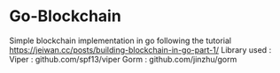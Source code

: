 # Go-Blockchain
Simple blockchain implementation in go following the tutorial https://jeiwan.cc/posts/building-blockchain-in-go-part-1/
Library used :
Viper : github.com/spf13/viper
Gorm : github.com/jinzhu/gorm
